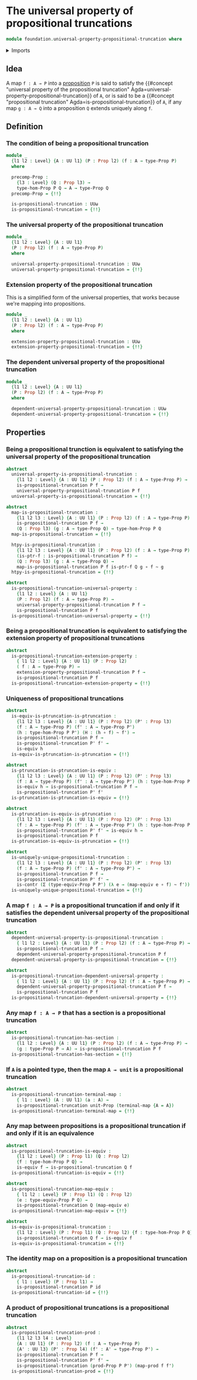 # The universal property of propositional truncations

```agda
module foundation.universal-property-propositional-truncation where
```

<details><summary>Imports</summary>

```agda
open import foundation.dependent-pair-types
open import foundation.equivalences
open import foundation.function-extensionality
open import foundation.functoriality-cartesian-product-types
open import foundation.precomposition-functions-into-subuniverses
open import foundation.subtype-identity-principle
open import foundation.unit-type
open import foundation.universal-property-dependent-pair-types
open import foundation.universal-property-equivalences
open import foundation.universe-levels

open import foundation-core.contractible-maps
open import foundation-core.contractible-types
open import foundation-core.function-types
open import foundation-core.functoriality-dependent-function-types
open import foundation-core.functoriality-dependent-pair-types
open import foundation-core.homotopies
open import foundation-core.identity-types
open import foundation-core.precomposition-dependent-functions
open import foundation-core.precomposition-functions
open import foundation-core.propositions
open import foundation-core.type-theoretic-principle-of-choice
```

</details>

## Idea

A map `f : A → P` into a [proposition](foundation-core.propositions.md) `P` is
said to satisfy the
{{#concept "universal property of the propositional truncation" Agda=universal-property-propositional-truncation}}
of `A`, or is said to be a
{{#concept "propositional truncation" Agda=is-propositional-truncation}} of `A`,
if any map `g : A → Q` into a proposition `Q` extends uniquely along `f`.

## Definition

### The condition of being a propositional truncation

```agda
module _
  {l1 l2 : Level} {A : UU l1} (P : Prop l2) (f : A → type-Prop P)
  where

  precomp-Prop :
    {l3 : Level} (Q : Prop l3) →
    type-hom-Prop P Q → A → type-Prop Q
  precomp-Prop = {!!}

  is-propositional-truncation : UUω
  is-propositional-truncation = {!!}
```

### The universal property of the propositional truncation

```agda
module _
  {l1 l2 : Level} {A : UU l1}
  (P : Prop l2) (f : A → type-Prop P)
  where

  universal-property-propositional-truncation : UUω
  universal-property-propositional-truncation = {!!}
```

### Extension property of the propositional truncation

This is a simplified form of the universal properties, that works because we're
mapping into propositions.

```agda
module _
  {l1 l2 : Level} {A : UU l1}
  (P : Prop l2) (f : A → type-Prop P)
  where

  extension-property-propositional-truncation : UUω
  extension-property-propositional-truncation = {!!}
```

### The dependent universal property of the propositional truncation

```agda
module _
  {l1 l2 : Level} {A : UU l1}
  (P : Prop l2) (f : A → type-Prop P)
  where

  dependent-universal-property-propositional-truncation : UUω
  dependent-universal-property-propositional-truncation = {!!}
```

## Properties

### Being a propositional trunction is equivalent to satisfying the universal property of the propositional truncation

```agda
abstract
  universal-property-is-propositional-truncation :
    {l1 l2 : Level} {A : UU l1} (P : Prop l2) (f : A → type-Prop P) →
    is-propositional-truncation P f →
    universal-property-propositional-truncation P f
  universal-property-is-propositional-truncation = {!!}

abstract
  map-is-propositional-truncation :
    {l1 l2 l3 : Level} {A : UU l1} (P : Prop l2) (f : A → type-Prop P) →
    is-propositional-truncation P f →
    (Q : Prop l3) (g : A → type-Prop Q) → type-hom-Prop P Q
  map-is-propositional-truncation = {!!}

  htpy-is-propositional-truncation :
    {l1 l2 l3 : Level} {A : UU l1} (P : Prop l2) (f : A → type-Prop P) →
    (is-ptr-f : is-propositional-truncation P f) →
    (Q : Prop l3) (g : A → type-Prop Q) →
    map-is-propositional-truncation P f is-ptr-f Q g ∘ f ~ g
  htpy-is-propositional-truncation = {!!}

abstract
  is-propositional-truncation-universal-property :
    {l1 l2 : Level} {A : UU l1}
    (P : Prop l2) (f : A → type-Prop P) →
    universal-property-propositional-truncation P f →
    is-propositional-truncation P f
  is-propositional-truncation-universal-property = {!!}
```

### Being a propositional truncation is equivalent to satisfying the extension property of propositional truncations

```agda
abstract
  is-propositional-truncation-extension-property :
    { l1 l2 : Level} {A : UU l1} (P : Prop l2)
    ( f : A → type-Prop P) →
    extension-property-propositional-truncation P f →
    is-propositional-truncation P f
  is-propositional-truncation-extension-property = {!!}
```

### Uniqueness of propositional truncations

```agda
abstract
  is-equiv-is-ptruncation-is-ptruncation :
    {l1 l2 l3 : Level} {A : UU l1} (P : Prop l2) (P' : Prop l3)
    (f : A → type-Prop P) (f' : A → type-Prop P')
    (h : type-hom-Prop P P') (H : (h ∘ f) ~ f') →
    is-propositional-truncation P f →
    is-propositional-truncation P' f' →
    is-equiv h
  is-equiv-is-ptruncation-is-ptruncation = {!!}

abstract
  is-ptruncation-is-ptruncation-is-equiv :
    {l1 l2 l3 : Level} {A : UU l1} (P : Prop l2) (P' : Prop l3)
    (f : A → type-Prop P) (f' : A → type-Prop P') (h : type-hom-Prop P P') →
    is-equiv h → is-propositional-truncation P f →
    is-propositional-truncation P' f'
  is-ptruncation-is-ptruncation-is-equiv = {!!}

abstract
  is-ptruncation-is-equiv-is-ptruncation :
    {l1 l2 l3 : Level} {A : UU l1} (P : Prop l2) (P' : Prop l3)
    (f : A → type-Prop P) (f' : A → type-Prop P') (h : type-hom-Prop P P') →
    is-propositional-truncation P' f' → is-equiv h →
    is-propositional-truncation P f
  is-ptruncation-is-equiv-is-ptruncation = {!!}

abstract
  is-uniquely-unique-propositional-truncation :
    {l1 l2 l3 : Level} {A : UU l1} (P : Prop l2) (P' : Prop l3)
    (f : A → type-Prop P) (f' : A → type-Prop P') →
    is-propositional-truncation P f →
    is-propositional-truncation P' f' →
    is-contr (Σ (type-equiv-Prop P P') (λ e → (map-equiv e ∘ f) ~ f'))
  is-uniquely-unique-propositional-truncation = {!!}
```

### A map `f : A → P` is a propositional truncation if and only if it satisfies the dependent universal property of the propositional truncation

```agda
abstract
  dependent-universal-property-is-propositional-truncation :
    { l1 l2 : Level} {A : UU l1} (P : Prop l2) (f : A → type-Prop P) →
    is-propositional-truncation P f →
    dependent-universal-property-propositional-truncation P f
  dependent-universal-property-is-propositional-truncation = {!!}

abstract
  is-propositional-truncation-dependent-universal-property :
    { l1 l2 : Level} {A : UU l1} (P : Prop l2) (f : A → type-Prop P) →
    dependent-universal-property-propositional-truncation P f →
    is-propositional-truncation P f
  is-propositional-truncation-dependent-universal-property = {!!}
```

### Any map `f : A → P` that has a section is a propositional truncation

```agda
abstract
  is-propositional-truncation-has-section :
    {l1 l2 : Level} {A : UU l1} (P : Prop l2) (f : A → type-Prop P) →
    (g : type-Prop P → A) → is-propositional-truncation P f
  is-propositional-truncation-has-section = {!!}
```

### If `A` is a pointed type, then the map `A → unit` is a propositional truncation

```agda
abstract
  is-propositional-truncation-terminal-map :
    { l1 : Level} (A : UU l1) (a : A) →
    is-propositional-truncation unit-Prop (terminal-map {A = A})
  is-propositional-truncation-terminal-map = {!!}
```

### Any map between propositions is a propositional truncation if and only if it is an equivalence

```agda
abstract
  is-propositional-truncation-is-equiv :
    {l1 l2 : Level} (P : Prop l1) (Q : Prop l2)
    {f : type-hom-Prop P Q} →
    is-equiv f → is-propositional-truncation Q f
  is-propositional-truncation-is-equiv = {!!}

abstract
  is-propositional-truncation-map-equiv :
    { l1 l2 : Level} (P : Prop l1) (Q : Prop l2)
    (e : type-equiv-Prop P Q) →
    is-propositional-truncation Q (map-equiv e)
  is-propositional-truncation-map-equiv = {!!}

abstract
  is-equiv-is-propositional-truncation :
    {l1 l2 : Level} (P : Prop l1) (Q : Prop l2) {f : type-hom-Prop P Q} →
    is-propositional-truncation Q f → is-equiv f
  is-equiv-is-propositional-truncation = {!!}
```

### The identity map on a proposition is a propositional truncation

```agda
abstract
  is-propositional-truncation-id :
    { l1 : Level} (P : Prop l1) →
    is-propositional-truncation P id
  is-propositional-truncation-id = {!!}
```

### A product of propositional truncations is a propositional truncation

```agda
abstract
  is-propositional-truncation-prod :
    {l1 l2 l3 l4 : Level}
    {A : UU l1} (P : Prop l2) (f : A → type-Prop P)
    {A' : UU l3} (P' : Prop l4) (f' : A' → type-Prop P') →
    is-propositional-truncation P f →
    is-propositional-truncation P' f' →
    is-propositional-truncation (prod-Prop P P') (map-prod f f')
  is-propositional-truncation-prod = {!!}
```
